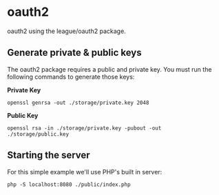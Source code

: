 # oauth2
oauth2 using the league/oauth2 package.

## Generate private & public keys

The oauth2 package requires a public and private key. You must run the following commands to 
generate those keys:

**Private Key**
```
openssl genrsa -out ./storage/private.key 2048
```

**Public Key**
```
openssl rsa -in ./storage/private.key -pubout -out ./storage/public.key
```

## Starting the server

For this simple example we'll use PHP's built in server:

```
php -S localhost:8080 ./public/index.php
```